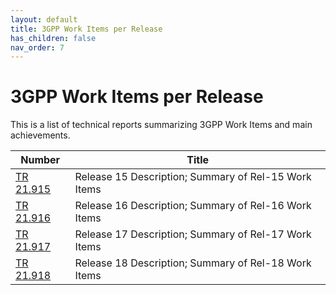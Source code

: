 ```yaml
---
layout: default
title: 3GPP Work Items per Release
has_children: false
nav_order: 7
---
```


# 3GPP Work Items per Release

This is a list of technical reports summarizing 3GPP Work Items and main achievements.

 Number | Title  
 -- | --
[TR 21.915](https://www.3gpp.org/dynareport/21915.htm) | Release 15 Description; Summary of Rel-15 Work Items
[TR 21.916](https://www.3gpp.org/dynareport/21915.htm) | Release 16 Description; Summary of Rel-16 Work Items
[TR 21.917](https://www.3gpp.org/dynareport/21915.htm) | Release 17 Description; Summary of Rel-17 Work Items
[TR 21.918](https://www.3gpp.org/dynareport/21915.htm) | Release 18 Description; Summary of Rel-18 Work Items
